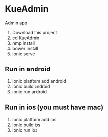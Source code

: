 # KueAdmin
Admin app


1. Download this project
2. cd KueAdmin
3. nmp install
4. bower install
5. ionic serve

## Run in android

1. ionic platform add android
2. ionic build android
3. ionic run android

## Run in ios (you must have mac)

1. ionic platform add ios
2. ionic build ios
3. ionic run ios
